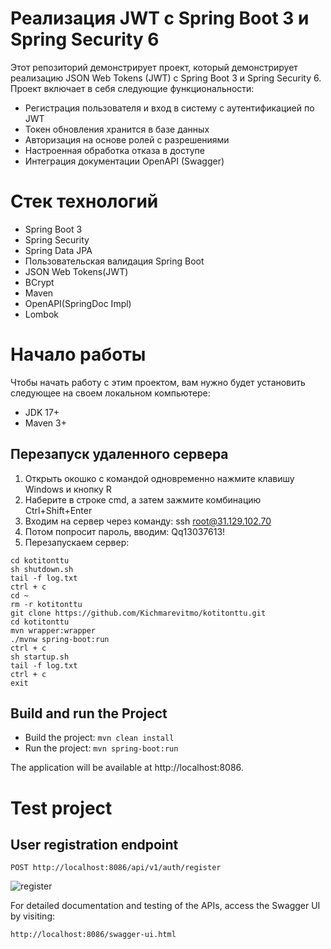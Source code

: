 # Реализация JWT с Spring Boot 3 и Spring Security 6

Этот репозиторий демонстрирует проект, который демонстрирует реализацию JSON Web Tokens (JWT) с Spring Boot 3 и Spring Security 6. Проект включает в себя следующие функциональности:

- Регистрация пользователя и вход в систему с аутентификацией по JWT
- Токен обновления хранится в базе данных
- Авторизация на основе ролей с разрешениями
- Настроенная обработка отказа в доступе
- Интеграция документации OpenAPI (Swagger)

# Стек технологий

- Spring Boot 3
- Spring Security
- Spring Data JPA
- Пользовательская валидация Spring Boot
- JSON Web Tokens(JWT)
- BCrypt
- Maven
- OpenAPI(SpringDoc Impl)
- Lombok

# Начало работы
Чтобы начать работу с этим проектом, вам нужно будет установить следующее на своем локальном компьютере:
- JDK 17+
- Maven 3+
## Перезапуск удаленного сервера
1. Открыть окошко с командой одновременно нажмите клавишу Windows и кнопку R
2. Наберите в строке cmd, а затем зажмите комбинацию Ctrl+Shift+Enter
3. Входим на сервер через команду: ssh root@31.129.102.70
4. Потом попросит пароль, вводим: Qq13037613!
5. Перезапускаем сервер:
```
cd kotitonttu
sh shutdown.sh
tail -f log.txt
ctrl + c
cd ~
rm -r kotitonttu
git clone https://github.com/Kichmarevitmo/kotitonttu.git
cd kotitonttu
mvn wrapper:wrapper
./mvnw spring-boot:run
ctrl + c
sh startup.sh
tail -f log.txt
ctrl + c
exit
```
## Build and run the Project
- Build the project: `mvn clean install`
- Run the project: `mvn spring-boot:run`

The application will be available at http://localhost:8086.

# Test project
## User registration endpoint

`POST http://localhost:8086/api/v1/auth/register`

![register](register.PNG)

For detailed documentation and testing of the APIs, access the Swagger UI by visiting:
```
http://localhost:8086/swagger-ui.html
```
